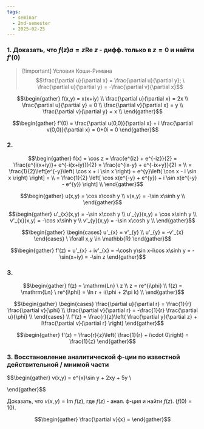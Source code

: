 ```yaml
---
tags:
  - seminar
  - 2nd-semester
  - 2025-02-25
---
```


### 1. Доказать, что $f(z)a = z\mathrm{Re} \ z$ - дифф. только в $z=0$ и найти $f'(0)$

> [!important] Условия Коши-Римана
> $$\frac{\partial u}{\partial x} = \frac{\partial u}{\partial y}; \ \frac{\partial u}{\partial y} = -\frac{\partial v}{\partial x}$$

$$\begin{gather}
f(x,y) = x(x+iy) \\
\frac{\partial u}{\partial x} = 2x \\
\frac{\partial u}{\partial y} = 0 \\
\frac{\partial v}{\partial x} = y \\
\frac{\partial v}{\partial y} = x \\
\end{gather}$$

$$\begin{gather}
f'(0) = \frac{\partial u(0,0)}{\partial x} + i \frac{\partial v(0,0)}{\partial x} = 0+0i = 0
\end{gather}$$

### 2.

$$\begin{gather}
f(x) = \cos z = \frac{e^{iz} + e^{-iz}}{2} = \frac{e^{i(x+iy)}+ e^{-i(x+iy)}}{2} = \frac{e^{ix-y} + e^{-ix+y}}{2} = \\
= \frac{1}{2}\left[e^{-y}\left( \cos x + i \sin x \right) + e^{y}\left( \cos x - i \sin x \right) \right] = \\
= \frac{1}{2} \left[ \cos x(e^{-y} + e^{y}) + i \sin x(e^{-y} - e^{y}) \right] \\
\end{gather}$$

$$\begin{gather}
u(x,y) = \cos x\cosh y \\
v(x,y) = -\sin x\sinh y \\
\end{gather}$$

$$\begin{gather}
u'_{x}(x,y) = -\sin x\cosh y \\
u'_{y}(x,y) = \cos x\sinh y \\ 
v'_{x}(x,y) = -\cos x\sinh y \\
v'_{y}(x,y) = -\sin x\cosh y \\
\end{gather}$$

$$\begin{gather}
\begin{cases}
u'_{x} = v'_{y} \\
u'_{y} = -v'_{x}
\end{cases} \ \forall x,y \in \mathbb{R}
\end{gather}$$

$$\begin{gather}
f'(z) = u'_{x} + iv'_{x} = -\cosh y\sin x-i\cos x\sinh y = - \sin(x+iy) = -\sin z
\end{gather}$$

### 3.

$$\begin{gather}
f(z) = \mathrm{Ln} \ z \\
z = re^{i\phi} \\
f(z) = \mathrm{Ln} \ re^{i\phi} = \ln r + i(\phi + 2\pi k) \\
\end{gather}$$

$$\begin{gather}
\begin{cases}
\frac{\partial u}{\partial r} = \frac{1}{r} \frac{\partial v}{\phi} \\
\frac{\partial v}{\partial r} = -\frac{1}{r} \frac{\partial u}{\phi} \\
\end{cases} \\
f'(z) = \frac{r}{z}\left( \frac{\partial y}{\partial z} + i\frac{\partial v}{\partial r} \right)
\end{gather}$$

$$\begin{gather}
f'(z) = \frac{r}{z}\left( \frac{1}{r} + i\cdot 0\right) = \frac{1}{z}
\end{gather}$$

### 3. Восстановление аналитической ф-ции по известной действительной / мнимой части

$$\begin{gather}
v(x,y) = e^{x}\sin y + 2xy + 5y \\

\end{gather}$$

Доказать, что $v(x,y) = \mathrm{Im} \ f(z)$, где $f(z)$ - анал. ф-ция и найти $f(z)$. ($f(0) = 10$).

$$\begin{gather}
\frac{\partial v}{x} = 
\end{gather}$$